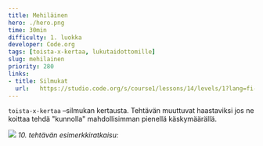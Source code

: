 ```yaml
---
title: Mehiläinen
hero: ./hero.png
time: 30min
difficulty: 1. luokka
developer: Code.org
tags: [toista-x-kertaa, lukutaidottomille]
slug: mehilainen
priority: 280
links:
- title: Silmukat
  url:   https://studio.code.org/s/course1/lessons/14/levels/1?lang=fi-FI
---
```


`toista-x-kertaa` –silmukan kertausta. Tehtävän muuttuvat haastaviksi jos ne koittaa tehdä "kunnolla" mahdollisimman pienellä käskymäärällä.

![](/mehilainen/tehtava_10.png)
*10. tehtävän esimerkkiratkaisu:*
